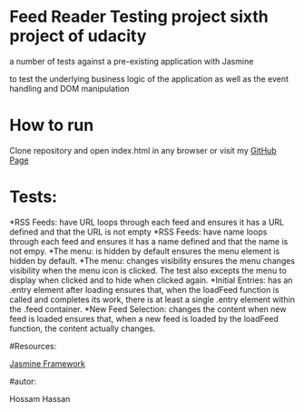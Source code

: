 # Feed Reader Testing project sixth project of udacity

a number of tests against a pre-existing application with Jasmine

to test the underlying business logic of the application as well as the event handling and DOM manipulation

# How to run

Clone repository and open index.html in any browser or visit my [GitHub Page](https://github.com/7ossam7assan/feedproject/tree/master/feed)

# Tests:

*RSS Feeds: have URL loops through each feed and ensures it has a URL defined and that the URL is not empty
*RSS Feeds: have name loops through each feed and ensures it has a name defined and that the name is not empy.
*The menu: is hidden by default ensures the menu element is hidden by default.
*The menu: changes visibility ensures the menu changes visibility when the menu icon is clicked. The test also excepts the menu to display when clicked and to hide when clicked again.
*Initial Entries: has an .entry element after loading ensures that, when the loadFeed function is called and completes its work, there is at least a single .entry element within the .feed container.
*New Feed Selection: changes the content when new feed is loaded ensures that, when a new feed is loaded by the loadFeed function, the content actually changes.

#Resources:

[Jasmine Framework](https://jasmine.github.io/)

#autor:

Hossam Hassan